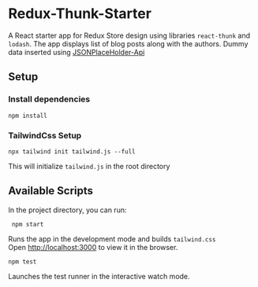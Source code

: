 # Redux-Thunk-Starter

A React starter app for Redux Store design using libraries `react-thunk` and `lodash`.
The app displays list of blog posts along with the authors.
Dummy data inserted using [JSONPlaceHolder-Api](https://jsonplaceholder.typicode.com/)

## Setup

### Install dependencies

    npm install

### TailwindCss Setup

    npx tailwind init tailwind.js --full

This will initialize `tailwind.js` in the root directory

## Available Scripts

In the project directory, you can run:

     npm start

Runs the app in the development mode and builds `tailwind.css` <br />
Open [http://localhost:3000](http://localhost:3000) to view it in the browser.

    npm test

Launches the test runner in the interactive watch mode.<br />
